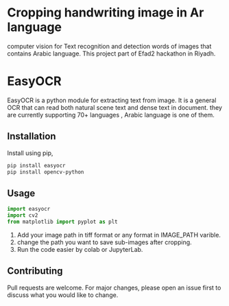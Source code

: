 # Cropping handwriting image in Ar language
 computer vision for Text recognition and detection words of images that contains Arabic language. This project part of Efad2 hackathon in Riyadh.
 
# EasyOCR
EasyOCR is a python module for extracting text from image. It is a general OCR that can read both natural scene text and dense text in document. they are currently supporting 70+ languages , Arabic language is one of them.

## Installation

Install using pip,

```bash
pip install easyocr
pip install opencv-python
```

## Usage

```python
import easyocr
import cv2
from matplotlib import pyplot as plt
```
1. Add your image path in tiff format or any format in IMAGE_PATH varible.
2. change the path you want to save sub-images after cropping.
3. Run the code easier by colab or JupyterLab.

## Contributing
Pull requests are welcome. For major changes, please open an issue first to discuss what you would like to change.

